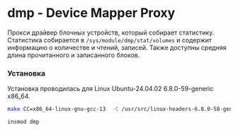 # dmp - Device Mapper Proxy
Прокси драйвер блочных устройств, который собирает статистику.
Статистика собирается в `/sys/module/dmp/stat/volumes` и содержит информацию о количестве и чтений, записей. 
Также доступны средняя длина прочитанного и записанного блоков.


### Установка 
Установка проводилась для Linux Ubuntu-24.04.02 6.8.0-59-generic x86_64.

```bash
make CC=x86_64-linux-gnu-gcc-13  -C /usr/src/linux-headers-6.8.0-58-generic M=`pwd` modules
```
```bash
insmod dmp
```
